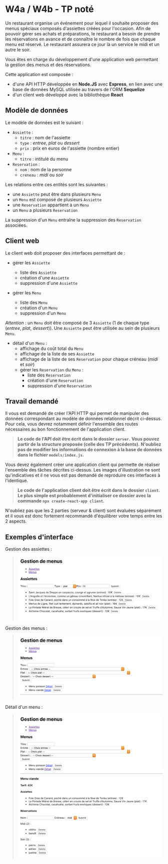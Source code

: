 # W4a / W4b - TP noté

Un restaurant organise un événement pour lequel il souhaite proposer des menus spéciaux composés d'assiettes créées pour l'occasion. Afin de pouvoir gérer ses achats et préparations, le restaurant a besoin de prendre les réservations en avance et de connaître le nombre de fois que chaque menu est réservé. Le restaurant assurera ce jour là un service le midi et un autre le soir.

Vous êtes en charge du développement d'une application web permettant la gestion des menus et des réservations.

Cette application est composée :
 - d'une API HTTP développée en __Node.JS__ avec __Express__, en lien avec une base de données MySQL utilisée au travers de l'ORM __Sequelize__
 - d'un client web développé avec la bibliothèque __React__

## Modèle de données

Le modèle de données est le suivant :
- `Assiette` :
  - `titre` : nom de l'assiette
  - `type` : _entree_, _plat_ ou _dessert_
  - `prix` : prix en euros de l'assiette (nombre entier)
- `Menu` :
  - `titre` : intitulé du menu
- `Reservation` :
  - `nom` : nom de la personne
  - `creneau` : _midi_ ou _soir_

Les relations entre ces entités sont les suivantes :
- une `Assiette` peut être dans plusieurs `Menu`
- un `Menu` est composé de plusieurs `Assiette`
- une `Reservation` appartient à un `Menu`
- un `Menu` a plusieurs `Reservation`

La suppression d'un `Menu` entraîne la suppression des `Reservation` associées.

## Client web

Le client web doit proposer des interfaces permettant de :

- gérer les `Assiette`
  - liste des `Assiette`
  - création d'une `Assiette`
  - suppression d'une `Assiette`

- gérer les `Menu`
  - liste des `Menu`
  - création d'un `Menu`
  - suppression d'un `Menu`

*Attention* :
un `Menu` doit être composé de 3 `Assiette` (1 de chaque type (_entree_, _plat_, _dessert_)).
Une `Assiette` peut être utilisée au sein de plusieurs `Menu`.

- détail d'un `Menu` :
  - affichage du coût total du `Menu`
  - affichage de la liste de ses `Assiette`
  - affichage de la liste de ses `Reservation` pour chaque créneau (_midi_ et _soir_)
  - gérer les `Reservation` du `Menu` :
    - liste des `Reservation`
    - création d'une `Reservation`
    - suppression d'une `Reservation`

## Travail demandé

Il vous est demandé de créer l'API HTTP qui permet de manipuler des données correspondant au modèle de données relationnel décrit ci-dessus.
Pour cela, vous devrez notamment définir l'ensemble des routes nécessaires au bon fonctionnement de l'application client.

>__Le code de l'API doit être écrit dans le dossier `server`.__
>__Vous pouvez partir de la structure proposée (celle des TP précédents).__
>__N'oubliez pas de modifier les informations de connexion à la base de données dans le fichier `models/index.js`.__

Vous devez également créer une application client qui permette de réaliser l'ensemble des tâches décrites ci-dessus. Les images d'illustration ne sont qu'indicatives et il ne vous est pas demandé de reproduire ces interfaces à l'identique.

>__Le code de l'application client doit être écrit dans le dossier `client`.__
>__Le plus simple est probablement d'initialiser ce dossier avec la commande `npx create-react-app client`.__

N'oubliez pas que les 2 parties (serveur & client) sont évaluées séparément et il vous est donc fortement recommandé d'équilibrer votre temps entre les 2 aspects.

## Exemples d'interface

Gestion des assiettes :

><img src="./img/1_assiettes.png" width="650"/>

Gestion des menus :

><img src="./img/2_menus.png" width="650"/>

Détail d'un menu :

><img src="./img/4_menu_detail_resa.png" width="650"/>

